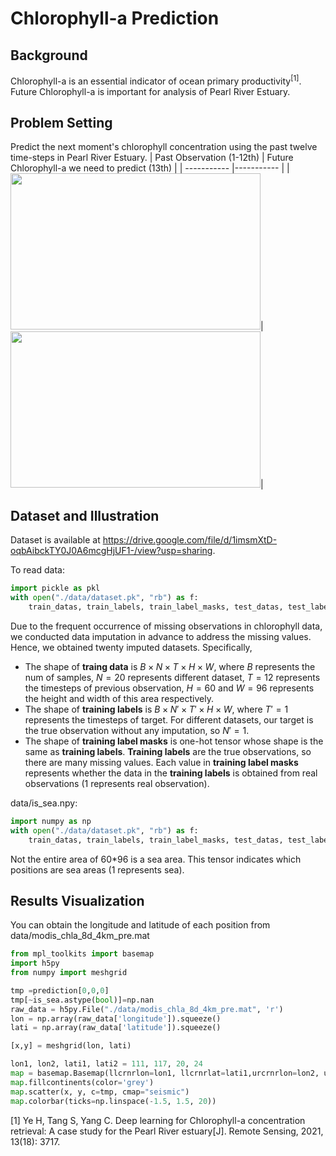 # Chlorophyll-a Prediction
## Background
Chlorophyll-a is an essential indicator of ocean primary productivity<sup>[1]</sup>. Future Chlorophyll-a  is important for analysis of Pearl River Estuary.
## Problem Setting
Predict the next moment's chlorophyll concentration using the past twelve time-steps in Pearl River Estuary.
|    Past Observation (1-12th) | Future Chlorophyll-a we need to predict (13th) | 
|  ----------- |----------- |
|  <img src="https://github.com/Ryanfzhang/Summer-Project/assets/150044070/5fa358d3-4c88-4869-b490-2eafbaa2335c" width="400" height="250"/>|<img src="https://github.com/Ryanfzhang/Summer-Project/assets/150044070/4831b45e-0a03-4f8d-943d-9fb789725d81" width="400" height="250"/>|




## Dataset and Illustration
Dataset is available at https://drive.google.com/file/d/1imsmXtD-oqbAibckTY0J0A6mcgHjUF1-/view?usp=sharing.

To read data:
```python
import pickle as pkl
with open("./data/dataset.pk", "rb") as f:
    train_datas, train_labels, train_label_masks, test_datas, test_labels, test_label_masks = pkl.load(f)
```

Due to the frequent occurrence of missing observations in chlorophyll data, we conducted data imputation in advance to address the missing values. Hence, we obtained twenty imputed datasets. Specifically,

- The shape of **traing data** is $B\times N\times T \times H\times W$, where $B$ represents the num of samples, $N=20$ represents different dataset, $T=12$ represents the timesteps of previous observation, $H=60$ and $W=96$ represents the height and width of this area respectively.
- The shape of **training labels** is $B\times N'\times T' \times H\times W$, where $T'=1$ represents the timesteps of target. For different datasets, our target is the true observation without any imputation, so $N'=1$.
- The shape of **training label masks** is one-hot tensor whose shape is the same as **training labels**. **Training labels** are the true observations, so there are many missing values. Each value in **training label masks** represents whether the data in the **training labels**  is obtained from real observations (1 represents real observation).

data/is_sea.npy:
```python
import numpy as np
with open("./data/dataset.pk", "rb") as f:
    train_datas, train_labels, train_label_masks, test_datas, test_labels, test_label_masks = pkl.load(f)
```
Not the entire area of 60*96 is a sea area. This tensor indicates which positions are sea areas (1 represents sea).

## Results Visualization

You can obtain the longitude and latitude of each position from data/modis_chla_8d_4km_pre.mat
```python
from mpl_toolkits import basemap
import h5py
from numpy import meshgrid

tmp =prediction[0,0,0]
tmp[~is_sea.astype(bool)]=np.nan
raw_data = h5py.File("./data/modis_chla_8d_4km_pre.mat", 'r')
lon = np.array(raw_data['longitude']).squeeze()
lati = np.array(raw_data['latitude']).squeeze()

[x,y] = meshgrid(lon, lati)

lon1, lon2, lati1, lati2 = 111, 117, 20, 24
map = basemap.Basemap(llcrnrlon=lon1, llcrnrlat=lati1,urcrnrlon=lon2, urcrnrlat=lati2, projection='cyl', resolution='h')
map.fillcontinents(color='grey')
map.scatter(x, y, c=tmp, cmap="seismic")
map.colorbar(ticks=np.linspace(-1.5, 1.5, 20))
```


[1] Ye H, Tang S, Yang C. Deep learning for Chlorophyll-a concentration retrieval: A case study for the Pearl River estuary[J]. Remote Sensing, 2021, 13(18): 3717.
